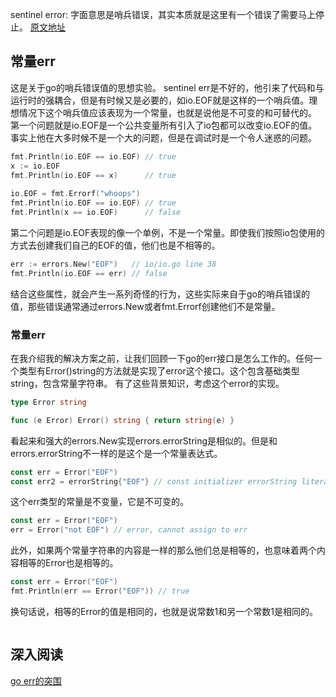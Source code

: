  sentinel error: 字面意思是哨兵错误，其实本质就是这里有一个错误了需要马上停止。
[原文地址](https://dave.cheney.net/2016/04/07/constant-errors)
## 常量err
这是关于go的哨兵错误值的思想实验。
sentinel err是不好的，他引来了代码和与运行时的强耦合，但是有时候又是必要的，如io.EOF就是这样的一个哨兵值。理想情况下这个哨兵值应该表现为一个常量，也就是说他是不可变的和可替代的。
第一个问题就是io.EOF是一个公共变量所有引入了io包都可以改变io.EOF的值。事实上他在大多时候不是一个大的问题，但是在调试时是一个令人迷惑的问题。
```go
fmt.Println(io.EOF == io.EOF) // true
x := io.EOF
fmt.Println(io.EOF == x)      // true
	
io.EOF = fmt.Errorf("whoops")
fmt.Println(io.EOF == io.EOF) // true
fmt.Println(x == io.EOF)      // false
```
第二个问题是io.EOF表现的像一个单例，不是一个常量。即使我们按照io包使用的方式去创建我们自己的EOF的值，他们也是不相等的。
```go
err := errors.New("EOF")   // io/io.go line 38
fmt.Println(io.EOF == err) // false
```
结合这些属性，就会产生一系列奇怪的行为，这些实际来自于go的哨兵错误的值，那些错误通常通过errors.New或者fmt.Errorf创建他们不是常量。
### 常量err
在我介绍我的解决方案之前，让我们回顾一下go的err接口是怎么工作的。任何一个类型有Error()string的方法就是实现了error这个接口。这个包含基础类型string，包含常量字符串。
有了这些背景知识，考虑这个error的实现。
```go
type Error string

func (e Error) Error() string { return string(e) }
```
看起来和强大的errors.New实现errors.errorString是相似的。但是和errors.errorString不一样的是这个是一个常量表达式。
```go
const err = Error("EOF") 
const err2 = errorString{"EOF"} // const initializer errorString literal is not a constant
```
这个err类型的常量是不变量，它是不可变的。
```go
const err = Error("EOF") 
err = Error("not EOF") // error, cannot assign to err
```
此外，如果两个常量字符串的内容是一样的那么他们总是相等的，也意味着两个内容相等的Error也是相等的。
```go
const err = Error("EOF") 
fmt.Println(err == Error("EOF")) // true
```
换句话说，相等的Error的值是相同的，也就是说常数1和另一个常数1是相同的。
```go

```









## 深入阅读
[go err的突围](https://www.mdeditor.tw/pl/pml6)



